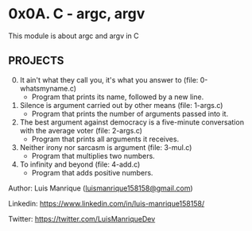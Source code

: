 # 0x0A. C - argc, argv
This module is about argc and argv in C
## PROJECTS
0. It ain't what they call you, it's what you answer to (file: 0-whatsmyname.c)
	- Program that prints its name, followed by a new line.
1. Silence is argument carried out by other means (file: 1-args.c)
	- Program that prints the number of arguments passed into it.
2. The best argument against democracy is a five-minute conversation with the average voter (file: 2-args.c)
	- Program that prints all arguments it receives.
3. Neither irony nor sarcasm is argument (file: 3-mul.c)
	- Program that multiplies two numbers.
4. To infinity and beyond (file: 4-add.c)
	- Program that adds positive numbers.

Author: Luis Manrique (luismanrique158158@gmail.com)

Linkedin: https://www.linkedin.com/in/luis-manrique158158/

Twitter: https://twitter.com/LuisManriqueDev
